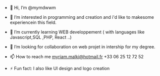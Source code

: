 - 👋 Hi, I’m @mymdwwm
- 👀 I’m interested in programming and creation and i'd like to makesome experiencein this field.
- 🌱 I’m currently learning WEB developpement ( with languages like Javascript,SQL ,PHP, React ..)
- 💞️ I’m looking for collaboration on web projet in intership for my degree.
- 📫 How to reach me
                      myriam.malki@hotmail.fr
                      +33 06 25 12 72 52

- ⚡ Fun fact: I also like UI design and logo creation 

<!---
mymdwwm/mymdwwm is a ✨ special ✨ repository because its `README.md` (this file) appears on your GitHub profile.
You can click the Preview link to take a look at your changes.
--->
